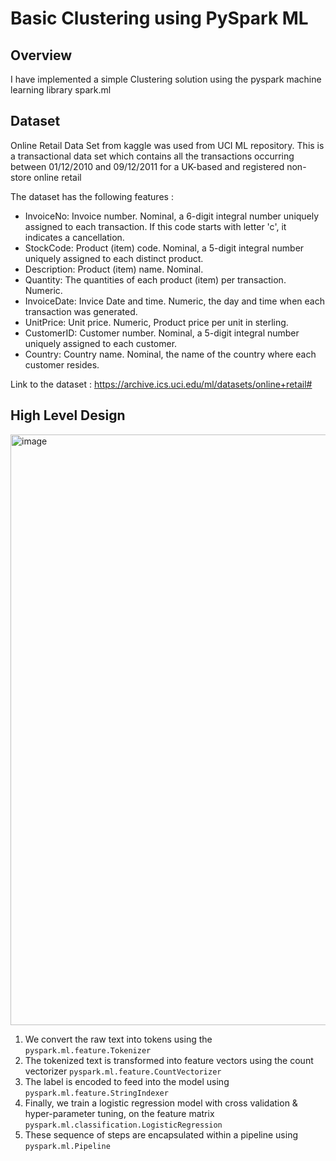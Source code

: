 # Basic Clustering using PySpark ML 
## Overview
I have implemented a simple Clustering solution using the pyspark machine learning library spark.ml 

## Dataset
Online Retail Data Set from kaggle was used from UCI ML repository. This is a transactional data set which contains all the transactions occurring between 01/12/2010 and 09/12/2011 for a UK-based and registered non-store online retail

The dataset has the following features :

- InvoiceNo: Invoice number. Nominal, a 6-digit integral number uniquely assigned to each transaction. If this code starts with letter 'c', it indicates a cancellation.
- StockCode: Product (item) code. Nominal, a 5-digit integral number uniquely assigned to each distinct product.
- Description: Product (item) name. Nominal.
- Quantity: The quantities of each product (item) per transaction. Numeric.
- InvoiceDate: Invice Date and time. Numeric, the day and time when each transaction was generated.
- UnitPrice: Unit price. Numeric, Product price per unit in sterling.
- CustomerID: Customer number. Nominal, a 5-digit integral number uniquely assigned to each customer.
- Country: Country name. Nominal, the name of the country where each customer resides.

Link to the dataset : https://archive.ics.uci.edu/ml/datasets/online+retail#  


## High Level Design

<img width="945" alt="image" src="https://user-images.githubusercontent.com/89654615/205476532-c3873e21-079e-4c6f-933c-20a78a276555.png">

1. We convert the raw text into tokens using the <code>pyspark.ml.feature.Tokenizer</code>
2. The tokenized text is transformed into feature vectors using the count vectorizer <code>pyspark.ml.feature.CountVectorizer</code>
3. The label is encoded to feed into the model using <code>pyspark.ml.feature.StringIndexer</code>
4. Finally, we train a logistic regression model with cross validation & hyper-parameter tuning, on the feature matrix <code>pyspark.ml.classification.LogisticRegression</code>
5. These sequence of steps are encapsulated within a pipeline using <code>pyspark.ml.Pipeline</code>

